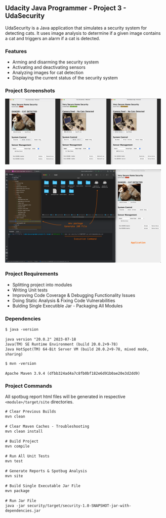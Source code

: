 ## Udacity Java Programmer - Project 3 - UdaSecurity

UdaSecurity is a Java application that simulates a security system for detecting cats. It uses image analysis to determine if a given image contains a cat and triggers an alarm if a cat is detected.

### Features

- Arming and disarming the security system
- Activating and deactivating sensors
- Analyzing images for cat detection
- Displaying the current status of the security system

### Project Screenshots

<img src="./readme-media/snap.png" />

![](./executable_jar.png)

### Project Requirements

- Splitting project into modules
- Writing Unit tests
- Improving Code Coverage & Debugging Functionality Issues
- Doing Static Analysis & Fixing Code Vulnerabilities
- Bulding Single Executible Jar - Packaging All Modules

### Dependencies

```shell
$ java -version

java version "20.0.2" 2023-07-18
Java(TM) SE Runtime Environment (build 20.0.2+9-78)
Java HotSpot(TM) 64-Bit Server VM (build 20.0.2+9-78, mixed mode, sharing)
```

```
$ mvn -version

Apache Maven 3.9.4 (dfbb324ad4a7c8fb0bf182e6d91b0ae20e3d2dd9)
```

### Project Commands

All spotbug report html files will be generated in respective `<module>/target/site` directories.

```shell
# Clear Previous Builds
mvn clean

# Clear Maven Caches - Troubleshooting
mvn clean install

# Build Project
mvn compile

# Run All Unit Tests
mvn test

# Generate Reports & Spotbug Analysis
mvn site

# Build Single Executable Jar File
mvn package

# Run Jar File
java -jar security/target/security-1.0-SNAPSHOT-jar-with-dependencies.jar
```















